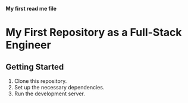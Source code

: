 **My first read me file**
# My First Repository as a Full-Stack Engineer

## Getting Started

1. Clone this repository.
2. Set up the necessary dependencies.
3. Run the development server.
